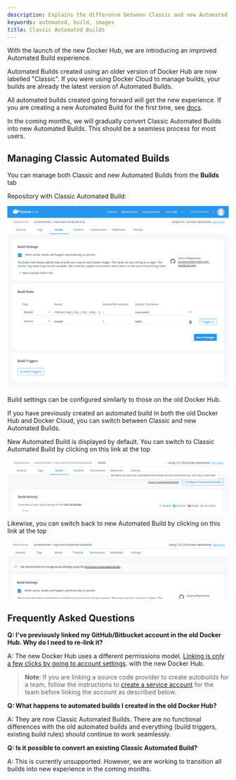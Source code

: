 ```yaml
---
description: Explains the difference between Classic and new Automated Builds
keywords: automated, build, images
title: Classic Automated Builds
---
```


With the launch of the new Docker Hub, we are introducing an improved Automated Build experience.

Automated Builds created using an older version of Docker Hub are now labelled "Classic".
If you were using Docker Cloud to manage builds, your builds are already the latest version of Automated Builds.

All automated builds created going forward will get the new experience. If you are creating a new
Automated Build for the first time, see [docs](/docker-hub/builds.md#configure-automated-build-settings).

In the coming months, we will gradually convert Classic Automated Builds into new Automated Builds. This should
be a seamless process for most users.


## Managing Classic Automated Builds

You can manage both Classic and new Automated Builds from the **Builds** tab

Repository with Classic Automated Build:

![A Classic Automated Build dashboard](images/classic-vs-new-classic-only.png)

 Build settings can be configured similarly to those on the old Docker Hub.

If you have previously created an automated build in both the old Docker Hub and Docker Cloud, you can switch between
Classic and new Automated Builds.

New Automated Build is displayed by default. You can switch to Classic Automated Build by clicking on this link at the top

![Switching to Classic Automated Build](images/classic-vs-new-switch-to-classic.png)

Likewise, you can switch back to new Automated Build by clicking on this link at the top

![Switching to new Automated Build](images/classic-vs-new-switch-to-new.png)


## Frequently Asked Questions


**Q: I've previously linked my GitHub/Bitbucket account in the old Docker Hub. Why do I need to re-link it?**

A: The new Docker Hub uses a different permissions model. [Linking is only a few clicks by going to account settings](link-source.md).
with the new Docker Hub.

  > **Note**: If you are linking a source code provider to create autobuilds for a team, follow the instructions to [create a service account](/docker-hub/builds.md#service-users-for-team-autobuilds) for the team before linking the account as described below.

**Q: What happens to automated builds I created in the old Docker Hub?**

A: They are now Classic Automated Builds. There are no functional differences with the old automated builds and everything
(build triggers, existing build rules) should continue to work seamlessly.

**Q: Is it possible to convert an existing Classic Automated Build?**

A: This is currently unsupported. However, we are working to transition all builds into new experience in
the coming months.
